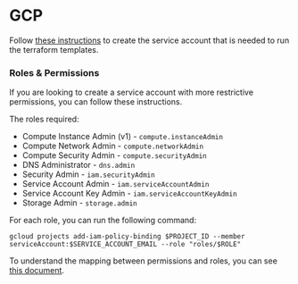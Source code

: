 # GCP

Follow [these instructions](https://docs.pivotal.io/platform/ops-manager/2-8/gcp/prepare-env-terraform.html)
to create the service account that is needed to run the terraform templates.

### Roles & Permissions

If you are looking to create a service account with more restrictive permissions,
you can follow these instructions.

The roles required:
- Compute Instance Admin (v1) - `compute.instanceAdmin`
- Compute Network Admin - `compute.networkAdmin`
- Compute Security Admin - `compute.securityAdmin`
- DNS Administrator - `dns.admin`
- Security Admin - `iam.securityAdmin`
- Service Account Admin - `iam.serviceAccountAdmin`
- Service Account Key Admin - `iam.serviceAccountKeyAdmin`
- Storage Admin - `storage.admin`

For each role, you can run the following command:

```console
gcloud projects add-iam-policy-binding $PROJECT_ID --member serviceAccount:$SERVICE_ACCOUNT_EMAIL --role "roles/$ROLE"
```

To understand the mapping between permissions and roles, you can see [this document](https://cloud.google.com/iam/docs/understanding-roles).
